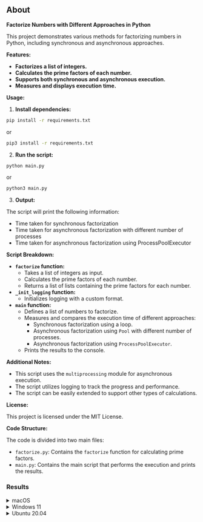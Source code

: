 ## About

**Factorize Numbers with Different Approaches in Python**

This project demonstrates various methods for factorizing numbers in Python, including synchronous and asynchronous approaches.

**Features:**

* **Factorizes a list of integers.**
* **Calculates the prime factors of each number.**
* **Supports both synchronous and asynchronous execution.**
* **Measures and displays execution time.**

**Usage:**

1. **Install dependencies:**

```bash
pip install -r requirements.txt
```
or
```bash
pip3 install -r requirements.txt
```

2. **Run the script:**

```bash
python main.py
```
or
```bash
python3 main.py
```

3. **Output:**

The script will print the following information:

* Time taken for synchronous factorization
* Time taken for asynchronous factorization with different number of processes
* Time taken for asynchronous factorization using ProcessPoolExecutor

**Script Breakdown:**

* **`factorize` function:**
    * Takes a list of integers as input.
    * Calculates the prime factors of each number.
    * Returns a list of lists containing the prime factors for each number.
* **`_init_logging` function:**
    * Initializes logging with a custom format.
* **`main` function:**
    * Defines a list of numbers to factorize.
    * Measures and compares the execution time of different approaches:
        * Synchronous factorization using a loop.
        * Asynchronous factorization using `Pool` with different number of processes.
        * Asynchronous factorization using `ProcessPoolExecutor`.
    * Prints the results to the console.

**Additional Notes:**

* This script uses the `multiprocessing` module for asynchronous execution.
* The script utilizes logging to track the progress and performance.
* The script can be easily extended to support other types of calculations.

**License:**

This project is licensed under the MIT License.

**Code Structure:**

The code is divided into two main files:

* `factorize.py`: Contains the `factorize` function for calculating prime factors.
* `main.py`: Contains the main script that performs the execution and prints the results.

### Results

<details>
<summary>macOS</summary>

Python 3.11.6, MacBook Air M1
 
```commandline
2023-12-07 21:22:12,497 INFO Sync calculations
2023-12-07 21:22:12,497 DEBUG Start time: 1701976932.497167
2023-12-07 21:22:12,497 DEBUG pid=11257, numbers=(128,)
2023-12-07 21:22:12,497 DEBUG pid=11257, numbers=(255,)
2023-12-07 21:22:12,497 DEBUG pid=11257, numbers=(99999,)
2023-12-07 21:22:12,500 DEBUG pid=11257, numbers=(10651060,)
2023-12-07 21:22:12,794 DEBUG pid=11257, numbers=(12345678,)
2023-12-07 21:22:13,131 DEBUG pid=11257, numbers=(73967205,)
2023-12-07 21:22:15,147 DEBUG End time: 1701976935.1471791
2023-12-07 21:22:15,147 DEBUG Time: 2.650174856185913
2023-12-07 21:22:15,147 INFO -------------------------
2023-12-07 21:22:15,147 INFO Async calculations Pool with 1 processes
2023-12-07 21:22:15,147 DEBUG Start time: 1701976935.147379
2023-12-07 21:22:15,190 DEBUG pid=11262, numbers=(128,)
2023-12-07 21:22:15,190 DEBUG pid=11262, numbers=(255,)
2023-12-07 21:22:15,190 DEBUG pid=11262, numbers=(99999,)
2023-12-07 21:22:15,193 DEBUG pid=11262, numbers=(10651060,)
2023-12-07 21:22:15,486 DEBUG pid=11262, numbers=(12345678,)
2023-12-07 21:22:15,823 DEBUG pid=11262, numbers=(73967205,)
2023-12-07 21:22:17,835 DEBUG End time: 1701976937.835097
2023-12-07 21:22:17,835 DEBUG Time: 2.687864065170288
2023-12-07 21:22:17,835 INFO -------------------------
2023-12-07 21:22:17,835 INFO Async calculations Pool with 2 processes
2023-12-07 21:22:17,835 DEBUG Start time: 1701976937.835268
2023-12-07 21:22:17,873 DEBUG pid=11263, numbers=(128,)
2023-12-07 21:22:17,873 DEBUG pid=11263, numbers=(99999,)
2023-12-07 21:22:17,873 DEBUG pid=11264, numbers=(255,)
2023-12-07 21:22:17,873 DEBUG pid=11264, numbers=(10651060,)
2023-12-07 21:22:17,876 DEBUG pid=11263, numbers=(12345678,)
2023-12-07 21:22:18,169 DEBUG pid=11264, numbers=(73967205,)
2023-12-07 21:22:20,185 DEBUG End time: 1701976940.185152
2023-12-07 21:22:20,185 DEBUG Time: 2.3500239849090576
2023-12-07 21:22:20,185 INFO -------------------------
2023-12-07 21:22:20,185 INFO Async calculations Pool with 3 processes
2023-12-07 21:22:20,185 DEBUG Start time: 1701976940.185317
2023-12-07 21:22:20,225 DEBUG pid=11265, numbers=(128,)
2023-12-07 21:22:20,225 DEBUG pid=11267, numbers=(255,)
2023-12-07 21:22:20,225 DEBUG pid=11266, numbers=(99999,)
2023-12-07 21:22:20,225 DEBUG pid=11265, numbers=(10651060,)
2023-12-07 21:22:20,225 DEBUG pid=11267, numbers=(12345678,)
2023-12-07 21:22:20,228 DEBUG pid=11266, numbers=(73967205,)
2023-12-07 21:22:22,251 DEBUG End time: 1701976942.2518559
2023-12-07 21:22:22,251 DEBUG Time: 2.0666708946228027
2023-12-07 21:22:22,252 INFO -------------------------
2023-12-07 21:22:22,252 INFO Async calculations Pool with 4 processes
2023-12-07 21:22:22,252 DEBUG Start time: 1701976942.252012
2023-12-07 21:22:22,289 DEBUG pid=11271, numbers=(128,)
2023-12-07 21:22:22,289 DEBUG pid=11268, numbers=(255,)
2023-12-07 21:22:22,289 DEBUG pid=11271, numbers=(99999,)
2023-12-07 21:22:22,289 DEBUG pid=11269, numbers=(10651060,)
2023-12-07 21:22:22,289 DEBUG pid=11270, numbers=(12345678,)
2023-12-07 21:22:22,290 DEBUG pid=11268, numbers=(73967205,)
2023-12-07 21:22:24,316 DEBUG End time: 1701976944.316226
2023-12-07 21:22:24,316 DEBUG Time: 2.064349889755249
2023-12-07 21:22:24,316 INFO -------------------------
2023-12-07 21:22:24,316 INFO Async calculations Pool with 5 processes
2023-12-07 21:22:24,316 DEBUG Start time: 1701976944.316385
2023-12-07 21:22:24,356 DEBUG pid=11273, numbers=(128,)
2023-12-07 21:22:24,356 DEBUG pid=11273, numbers=(255,)
2023-12-07 21:22:24,356 DEBUG pid=11273, numbers=(99999,)
2023-12-07 21:22:24,356 DEBUG pid=11276, numbers=(10651060,)
2023-12-07 21:22:24,359 DEBUG pid=11273, numbers=(12345678,)
2023-12-07 21:22:24,360 DEBUG pid=11275, numbers=(73967205,)
2023-12-07 21:22:26,385 DEBUG End time: 1701976946.385707
2023-12-07 21:22:26,385 DEBUG Time: 2.0694689750671387
2023-12-07 21:22:26,385 INFO -------------------------
2023-12-07 21:22:26,385 INFO Async calculations Pool with 6 processes
2023-12-07 21:22:26,385 DEBUG Start time: 1701976946.3858812
2023-12-07 21:22:26,423 DEBUG pid=11277, numbers=(128,)
2023-12-07 21:22:26,423 DEBUG pid=11277, numbers=(255,)
2023-12-07 21:22:26,423 DEBUG pid=11277, numbers=(99999,)
2023-12-07 21:22:26,431 DEBUG pid=11277, numbers=(10651060,)
2023-12-07 21:22:26,431 DEBUG pid=11278, numbers=(12345678,)
2023-12-07 21:22:26,433 DEBUG pid=11280, numbers=(73967205,)
2023-12-07 21:22:28,460 DEBUG End time: 1701976948.4602299
2023-12-07 21:22:28,460 DEBUG Time: 2.074467658996582
2023-12-07 21:22:28,460 INFO -------------------------
2023-12-07 21:22:28,460 INFO Async calculations Pool with 7 processes
2023-12-07 21:22:28,460 DEBUG Start time: 1701976948.460373
2023-12-07 21:22:28,507 DEBUG pid=11287, numbers=(128,)
2023-12-07 21:22:28,507 DEBUG pid=11287, numbers=(255,)
2023-12-07 21:22:28,507 DEBUG pid=11287, numbers=(99999,)
2023-12-07 21:22:28,509 DEBUG pid=11284, numbers=(10651060,)
2023-12-07 21:22:28,510 DEBUG pid=11283, numbers=(12345678,)
2023-12-07 21:22:28,510 DEBUG pid=11287, numbers=(73967205,)
2023-12-07 21:22:30,543 DEBUG End time: 1701976950.5431318
2023-12-07 21:22:30,543 DEBUG Time: 2.0829010009765625
2023-12-07 21:22:30,543 INFO -------------------------
2023-12-07 21:22:30,543 INFO Async calculations Pool with 8 processes
2023-12-07 21:22:30,543 DEBUG Start time: 1701976950.543301
2023-12-07 21:22:30,597 DEBUG pid=11296, numbers=(128,)
2023-12-07 21:22:30,597 DEBUG pid=11296, numbers=(255,)
2023-12-07 21:22:30,597 DEBUG pid=11296, numbers=(10651060,)
2023-12-07 21:22:30,597 DEBUG pid=11295, numbers=(99999,)
2023-12-07 21:22:30,599 DEBUG pid=11291, numbers=(12345678,)
2023-12-07 21:22:30,602 DEBUG pid=11290, numbers=(73967205,)
2023-12-07 21:22:32,633 DEBUG End time: 1701976952.633313
2023-12-07 21:22:32,633 DEBUG Time: 2.090146780014038
2023-12-07 21:22:32,633 INFO -------------------------
2023-12-07 21:22:32,633 INFO Async calculations Pool with default processes
2023-12-07 21:22:32,680 DEBUG pid=11298, numbers=(128,)
2023-12-07 21:22:32,680 DEBUG pid=11298, numbers=(255,)
2023-12-07 21:22:32,680 DEBUG pid=11298, numbers=(99999,)
2023-12-07 21:22:32,684 DEBUG pid=11301, numbers=(10651060,)
2023-12-07 21:22:32,686 DEBUG pid=11298, numbers=(12345678,)
2023-12-07 21:22:32,690 DEBUG pid=11302, numbers=(73967205,)
2023-12-07 21:22:34,722 DEBUG End time: 1701976954.722056
2023-12-07 21:22:34,722 DEBUG Time: 2.0887370109558105
2023-12-07 21:22:34,722 INFO -------------------------
2023-12-07 21:22:34,722 INFO Async calculations ProcessPoolExecutor with 8 processes
2023-12-07 21:22:34,722 DEBUG Start time: 1701976954.722232
2023-12-07 21:22:34,761 DEBUG pid=11307, numbers=(128,)
2023-12-07 21:22:34,761 DEBUG pid=11307, numbers=(255,)
2023-12-07 21:22:34,761 DEBUG pid=11307, numbers=(99999,)
2023-12-07 21:22:34,764 DEBUG pid=11307, numbers=(10651060,)
2023-12-07 21:22:34,769 DEBUG pid=11312, numbers=(12345678,)
2023-12-07 21:22:34,770 DEBUG pid=11311, numbers=(73967205,)
2023-12-07 21:22:36,815 DEBUG End time: 1701976956.815424
2023-12-07 21:22:36,815 DEBUG Time: 2.093296766281128
2023-12-07 21:22:36,815 INFO -------------------------
```
</details>
<details>
<summary>Windows 11</summary>
Python 3.11.6, PC with i5-8500T

```commandline

```
</details>

<details>
<summary>Ubuntu 20.04</summary>

Python 3.11.6, PC with i5-8500T

```commandline

```
</details>